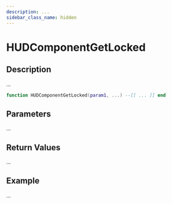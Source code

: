 ```yaml
---
description: ...
sidebar_class_name: hidden
---
```


# HUDComponentGetLocked

## Description

...

```lua
function HUDComponentGetLocked(param1, ...) --[[ ... ]] end
```

## Parameters

...

## Return Values

...

## Example

...

